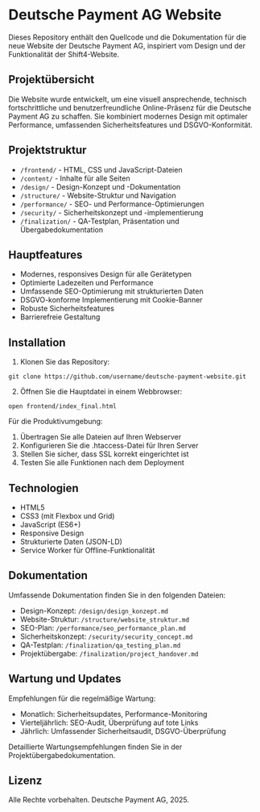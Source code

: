 # Deutsche Payment AG Website

Dieses Repository enthält den Quellcode und die Dokumentation für die neue Website der Deutsche Payment AG, inspiriert vom Design und der Funktionalität der Shift4-Website.

## Projektübersicht

Die Website wurde entwickelt, um eine visuell ansprechende, technisch fortschrittliche und benutzerfreundliche Online-Präsenz für die Deutsche Payment AG zu schaffen. Sie kombiniert modernes Design mit optimaler Performance, umfassenden Sicherheitsfeatures und DSGVO-Konformität.

## Projektstruktur

- `/frontend/` - HTML, CSS und JavaScript-Dateien
- `/content/` - Inhalte für alle Seiten
- `/design/` - Design-Konzept und -Dokumentation
- `/structure/` - Website-Struktur und Navigation
- `/performance/` - SEO- und Performance-Optimierungen
- `/security/` - Sicherheitskonzept und -implementierung
- `/finalization/` - QA-Testplan, Präsentation und Übergabedokumentation

## Hauptfeatures

- Modernes, responsives Design für alle Gerätetypen
- Optimierte Ladezeiten und Performance
- Umfassende SEO-Optimierung mit strukturierten Daten
- DSGVO-konforme Implementierung mit Cookie-Banner
- Robuste Sicherheitsfeatures
- Barrierefreie Gestaltung

## Installation

1. Klonen Sie das Repository:
```
git clone https://github.com/username/deutsche-payment-website.git
```

2. Öffnen Sie die Hauptdatei in einem Webbrowser:
```
open frontend/index_final.html
```

Für die Produktivumgebung:

1. Übertragen Sie alle Dateien auf Ihren Webserver
2. Konfigurieren Sie die .htaccess-Datei für Ihren Server
3. Stellen Sie sicher, dass SSL korrekt eingerichtet ist
4. Testen Sie alle Funktionen nach dem Deployment

## Technologien

- HTML5
- CSS3 (mit Flexbox und Grid)
- JavaScript (ES6+)
- Responsive Design
- Strukturierte Daten (JSON-LD)
- Service Worker für Offline-Funktionalität

## Dokumentation

Umfassende Dokumentation finden Sie in den folgenden Dateien:

- Design-Konzept: `/design/design_konzept.md`
- Website-Struktur: `/structure/website_struktur.md`
- SEO-Plan: `/performance/seo_performance_plan.md`
- Sicherheitskonzept: `/security/security_concept.md`
- QA-Testplan: `/finalization/qa_testing_plan.md`
- Projektübergabe: `/finalization/project_handover.md`

## Wartung und Updates

Empfehlungen für die regelmäßige Wartung:

- Monatlich: Sicherheitsupdates, Performance-Monitoring
- Vierteljährlich: SEO-Audit, Überprüfung auf tote Links
- Jährlich: Umfassender Sicherheitsaudit, DSGVO-Überprüfung

Detaillierte Wartungsempfehlungen finden Sie in der Projektübergabedokumentation.

## Lizenz

Alle Rechte vorbehalten. Deutsche Payment AG, 2025.
